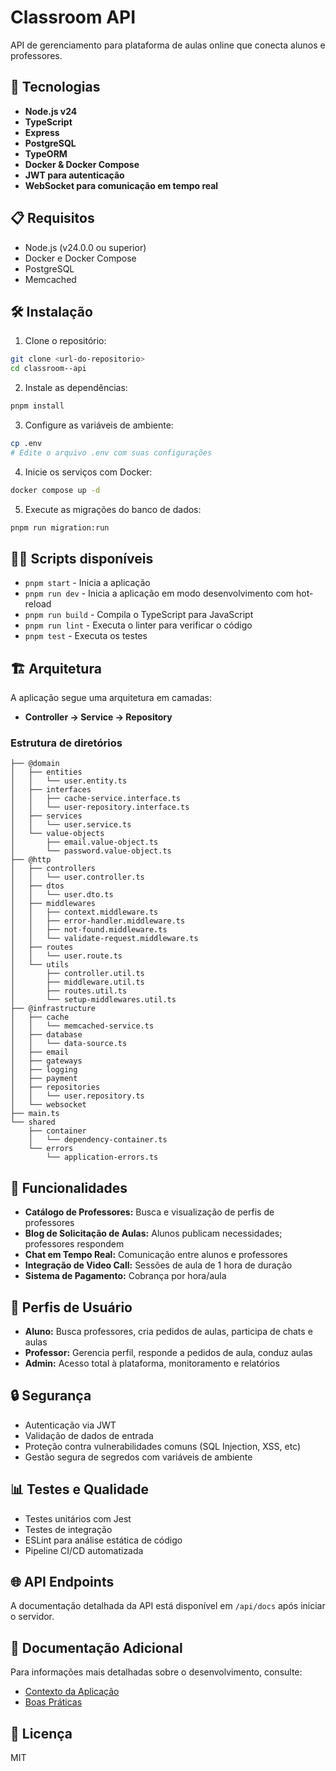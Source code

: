 # Classroom API

API de gerenciamento para plataforma de aulas online que conecta alunos e professores.

## 🚀 Tecnologias

- **Node.js v24**
- **TypeScript**
- **Express**
- **PostgreSQL**
- **TypeORM**
- **Docker & Docker Compose**
- **JWT para autenticação**
- **WebSocket para comunicação em tempo real**

## 📋 Requisitos

- Node.js (v24.0.0 ou superior)
- Docker e Docker Compose
- PostgreSQL
- Memcached

## 🛠️ Instalação

1. Clone o repositório:

```bash
git clone <url-do-repositorio>
cd classroom--api
```

2. Instale as dependências:

```bash
pnpm install
```

3. Configure as variáveis de ambiente:

```bash
cp .env
# Edite o arquivo .env com suas configurações
```

4. Inicie os serviços com Docker:

```bash
docker compose up -d
```

5. Execute as migrações do banco de dados:

```bash
pnpm run migration:run
```

## 🏃‍♂️ Scripts disponíveis

- `pnpm start` - Inicia a aplicação
- `pnpm run dev` - Inicia a aplicação em modo desenvolvimento com hot-reload
- `pnpm run build` - Compila o TypeScript para JavaScript
- `pnpm run lint` - Executa o linter para verificar o código
- `pnpm test` - Executa os testes

## 🏗️ Arquitetura

A aplicação segue uma arquitetura em camadas:

- **Controller → Service → Repository**

### Estrutura de diretórios

```
├── @domain
│   ├── entities
│   │   └── user.entity.ts
│   ├── interfaces
│   │   ├── cache-service.interface.ts
│   │   └── user-repository.interface.ts
│   ├── services
│   │   └── user.service.ts
│   └── value-objects
│       ├── email.value-object.ts
│       └── password.value-object.ts
├── @http
│   ├── controllers
│   │   └── user.controller.ts
│   ├── dtos
│   │   └── user.dto.ts
│   ├── middlewares
│   │   ├── context.middleware.ts
│   │   ├── error-handler.middleware.ts
│   │   ├── not-found.middleware.ts
│   │   └── validate-request.middleware.ts
│   ├── routes
│   │   └── user.route.ts
│   └── utils
│       ├── controller.util.ts
│       ├── middleware.util.ts
│       ├── routes.util.ts
│       └── setup-middlewares.util.ts
├── @infrastructure
│   ├── cache
│   │   └── memcached-service.ts
│   ├── database
│   │   └── data-source.ts
│   ├── email
│   ├── gateways
│   ├── logging
│   ├── payment
│   ├── repositories
│   │   └── user.repository.ts
│   └── websocket
├── main.ts
└── shared
    ├── container
    │   └── dependency-container.ts
    └── errors
        └── application-errors.ts
```

## 🌟 Funcionalidades

- **Catálogo de Professores:** Busca e visualização de perfis de professores
- **Blog de Solicitação de Aulas:** Alunos publicam necessidades; professores respondem
- **Chat em Tempo Real:** Comunicação entre alunos e professores
- **Integração de Video Call:** Sessões de aula de 1 hora de duração
- **Sistema de Pagamento:** Cobrança por hora/aula

## 👥 Perfis de Usuário

- **Aluno:** Busca professores, cria pedidos de aulas, participa de chats e aulas
- **Professor:** Gerencia perfil, responde a pedidos de aula, conduz aulas
- **Admin:** Acesso total à plataforma, monitoramento e relatórios

## 🔒 Segurança

- Autenticação via JWT
- Validação de dados de entrada
- Proteção contra vulnerabilidades comuns (SQL Injection, XSS, etc)
- Gestão segura de segredos com variáveis de ambiente

## 📊 Testes e Qualidade

- Testes unitários com Jest
- Testes de integração
- ESLint para análise estática de código
- Pipeline CI/CD automatizada

## 🌐 API Endpoints

A documentação detalhada da API está disponível em `/api/docs` após iniciar o servidor.

## 📖 Documentação Adicional

Para informações mais detalhadas sobre o desenvolvimento, consulte:

- [Contexto da Aplicação](./guidelines/aplication-context.md)
- [Boas Práticas](./guidelines/good-practices.md)

## 📄 Licença

MIT
